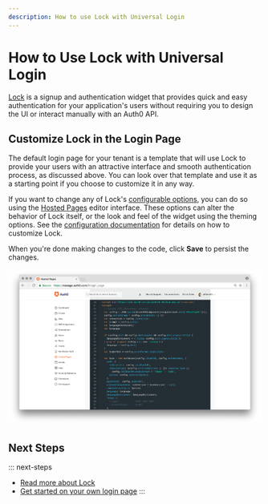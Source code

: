 ```yaml
---
description: How to use Lock with Universal Login
---
```

# How to Use Lock with Universal Login

[Lock](/libraries/lock) is a signup and authentication widget that provides quick and easy authentication for your application's users without requiring you to design the UI or interact manually with an Auth0 API.

## Customize Lock in the Login Page

The default login page for your tenant is a template that will use Lock to provide your users with an attractive interface and smooth authentication process, as discussed above. You can look over that template and use it as a starting point if you choose to customize it in any way.

If you want to change any of Lock's [configurable options](/libraries/lock/configuration), you can do so using the [Hosted Pages](${manage_url}/#/login_page) editor interface. These options can alter the behavior of Lock itself, or the look and feel of the widget using the theming options. See the [configuration documentation](/libraries/lock/v10/configuration) for details on how to customize Lock.

When you're done making changes to the code, click **Save** to persist the changes.

![Login Page](/media/articles/hosted-pages/hlp-lock.png)

## Next Steps

::: next-steps
* [Read more about Lock](/libraries/lock)
* [Get started on your own login page](${manage_url}/#/login_page)
:::